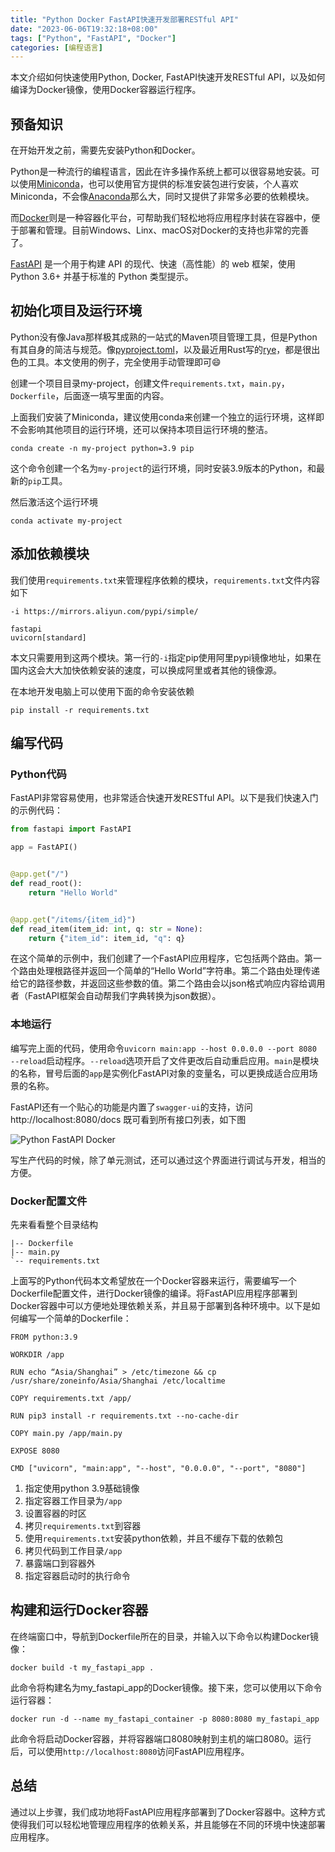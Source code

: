 ```yaml
---
title: "Python Docker FastAPI快速开发部署RESTful API"
date: "2023-06-06T19:32:18+08:00"
tags: ["Python", "FastAPI", "Docker"]
categories: [编程语言]
---
```


本文介绍如何快速使用Python, Docker, FastAPI快速开发RESTful API，以及如何编译为Docker镜像，使用Docker容器运行程序。

<!-- more -->

## 预备知识

在开始开发之前，需要先安装Python和Docker。

Python是一种流行的编程语言，因此在许多操作系统上都可以很容易地安装。可以使用[Miniconda](https://docs.conda.io/en/latest/miniconda.html)，也可以使用官方提供的标准安装包进行安装，个人喜欢Miniconda，不会像[Anaconda](https://www.anaconda.com)那么大，同时又提供了非常多必要的依赖模块。

而[Docker](https://www.docker.com/)则是一种容器化平台，可帮助我们轻松地将应用程序封装在容器中，便于部署和管理。目前Windows、Linx、macOS对Docker的支持也非常的完善了。

[FastAPI](https://fastapi.tiangolo.com/zh/) 是一个用于构建 API 的现代、快速（高性能）的 web 框架，使用 Python 3.6+ 并基于标准的 Python 类型提示。

## 初始化项目及运行环境

Python没有像Java那样极其成熟的一站式的Maven项目管理工具，但是Python有其自身的简洁与规范。像[pyproject.toml](https://pip.pypa.io/en/stable/reference/build-system/pyproject-toml/)，以及最近用Rust写的[rye](https://github.com/mitsuhiko/rye)，都是很出色的工具。本文使用的例子，完全使用手动管理即可😄

创建一个项目目录my-project，创建文件`requirements.txt`，`main.py`，`Dockerfile`，后面逐一填写里面的内容。

上面我们安装了Miniconda，建议使用conda来创建一个独立的运行环境，这样即不会影响其他项目的运行环境，还可以保持本项目运行环境的整洁。

```Shell
conda create -n my-project python=3.9 pip
```

这个命令创建一个名为`my-project`的运行环境，同时安装3.9版本的Python，和最新的`pip`工具。

然后激活这个运行环境

```Shell
conda activate my-project
```

## 添加依赖模块

我们使用`requirements.txt`来管理程序依赖的模块，`requirements.txt`文件内容如下

```Shell
-i https://mirrors.aliyun.com/pypi/simple/

fastapi
uvicorn[standard]
```

本文只需要用到这两个模块。第一行的`-i`指定pip使用阿里pypi镜像地址，如果在国内这会大大加快依赖安装的速度，可以换成阿里或者其他的镜像源。

在本地开发电脑上可以使用下面的命令安装依赖

```Shell
pip install -r requirements.txt
```

## 编写代码

### Python代码

FastAPI非常容易使用，也非常适合快速开发RESTful API。以下是我们快速入门的示例代码：

```Python
from fastapi import FastAPI

app = FastAPI()


@app.get("/")
def read_root():
    return "Hello World"


@app.get("/items/{item_id}")
def read_item(item_id: int, q: str = None):
    return {"item_id": item_id, "q": q}

```

在这个简单的示例中，我们创建了一个FastAPI应用程序，它包括两个路由。第一个路由处理根路径并返回一个简单的“Hello World”字符串。第二个路由处理传递给它的路径参数，并返回这些参数的值。第二个路由会以json格式响应内容给调用者（FastAPI框架会自动帮我们字典转换为json数据）。

### 本地运行

编写完上面的代码，使用命令`uvicorn main:app --host 0.0.0.0 --port 8080 --reload`启动程序。`--reload`选项开启了文件更改后自动重启应用。`main`是模块的名称，冒号后面的`app`是实例化FastAPI对象的变量名，可以更换成适合应用场景的名称。

FastAPI还有一个贴心的功能是内置了`swagger-ui`的支持，访问 http://localhost:8080/docs 既可看到所有接口列表，如下图

![Python FastAPI Docker](/img/Python/FastAPI%20Swagger-ui.png)

写生产代码的时候，除了单元测试，还可以通过这个界面进行调试与开发，相当的方便。

### Docker配置文件

先来看看整个目录结构

```Plain Text
|-- Dockerfile
|-- main.py
`-- requirements.txt
```

上面写的Python代码本文希望放在一个Docker容器来运行，需要编写一个Dockerfile配置文件，进行Docker镜像的编译。将FastAPI应用程序部署到Docker容器中可以方便地处理依赖关系，并且易于部署到各种环境中。以下是如何编写一个简单的Dockerfile：

```Shell
FROM python:3.9

WORKDIR /app

RUN echo “Asia/Shanghai” > /etc/timezone && cp /usr/share/zoneinfo/Asia/Shanghai /etc/localtime

COPY requirements.txt /app/

RUN pip3 install -r requirements.txt --no-cache-dir

COPY main.py /app/main.py

EXPOSE 8080

CMD ["uvicorn", "main:app", "--host", "0.0.0.0", "--port", "8080"]
```

1. 指定使用python 3.9基础镜像
2. 指定容器工作目录为`/app`
3. 设置容器的时区
4. 拷贝`requirements.txt`到容器
5. 使用`requirements.txt`安装python依赖，并且不缓存下载的依赖包
6. 拷贝代码到工作目录`/app`
7. 暴露端口到容器外
8. 指定容器启动时的执行命令

## 构建和运行Docker容器

在终端窗口中，导航到Dockerfile所在的目录，并输入以下命令以构建Docker镜像：

```Shell
docker build -t my_fastapi_app .
```

此命令将构建名为my_fastapi_app的Docker镜像。接下来，您可以使用以下命令运行容器：

```Shell
docker run -d --name my_fastapi_container -p 8080:8080 my_fastapi_app
```

此命令将启动Docker容器，并将容器端口8080映射到主机的端口8080。运行后，可以使用`http://localhost:8080`访问FastAPI应用程序。

## 总结

通过以上步骤，我们成功地将FastAPI应用程序部署到了Docker容器中。这种方式使得我们可以轻松地管理应用程序的依赖关系，并且能够在不同的环境中快速部署应用程序。
